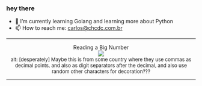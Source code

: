 ### hey there 

- :seedling: I’m currently learning Golang and learning more about Python
- :mailbox: How to reach me: carlos@chcdc.com.br


---


<!-- xkcd -->
<p align="center">Reading a Big Number</br><img src=https://imgs.xkcd.com/comics/reading_a_big_number.png></br><font size =2>alt: [desperately] Maybe this is from some country where they use commas as decimal points, and also as digit separators after the decimal, and also use random other characters for decoration???</br></font></p></table></p> 


<!-- xkcd -->
---
